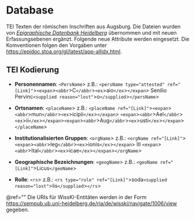 # Database

TEI Texten der römischen Inschriften aus Augsburg. Die Dateien wurden von [*Epigraphische Datenbank Heidelberg*](https://edh-www.adw.uni-heidelberg.de/) übernommen und mit neuen Erfassungsebenen ergänzt. Folgende neue Attribute werden eingesetzt. Die Komventionen folgen den Vorgaben unter https://epidoc.stoa.org/gl/latest/app-allidx.html.

## TEI Kodierung

- **Personennamen**: `<PersName`>     z.B.: `<persName type="attested" ref="[Link]"`>`<expan`>`<abbr`>C`</abbr`>`<ex`>aio`</ex`>`</expan`> Senilio Pervinc`<supplied reason="lost"`>o`</supplied`>`</persName`>

- **Ortsnamen**: `<placeName`>     z.B.: `<placeName ref="[Link]"`>`<expan`>`<abbr`>mun`</abbr`>`<ex`>icipii`</ex`>`</expan`> `<expan`>`<abbr`>Ael`</abbr`>`<ex`>ii`</ex`>`</expan`>`<expan`>`<abbr`>Aug`</abbr`>`<ex`>usti`</ex`>`</expan`>`</placeName`>

- **Institutionalisierten Gruppen**: `<orgName`>     z.B.: `<orgName ref="[Link]"`>`<expan`>`<abbr`>leg`</abbr`>`<ex`>ionis`</ex`>`</expan`> III `<expan`>`<abbr`>Ital`</abbr`>`<ex`>icae`</ex`>`</expan`>`</orgName`>

- **Geographische Bezeichnungen**: `<geogName`>      z.B.: `<geoName ref="[Link]"`>Licus`</geoName`> 

- **Rolle**: `<rs`>       z.B.: `<rs type="role" ref="[Link]"`>soda`<supplied reason="lost"`>lis`</supplied`>`</rs`>     

@ref="" Die URIs für WissKI-Entitäten werden in der Form https://sempub.ub.uni-heidelberg.de/ria/de/wisski/navigate/1006/view gegeben.


